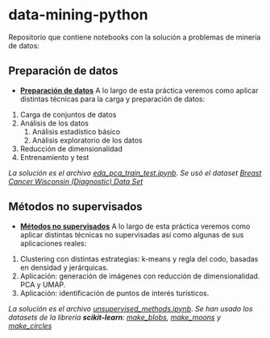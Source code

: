 # data-mining-python

Repositorio que contiene notebooks con la solución a problemas de minería de datos: 

## Preparación de datos

- **[Preparación de datos](https://github.com/gpbonillas/data-mining-python/blob/main/eda_pca_train_test.ipynb)**
A lo largo de esta práctica veremos como aplicar distintas técnicas para la carga y preparación de datos:

1. Carga de conjuntos de datos
2. Análisis de los datos
   1. Análisis estadístico básico
   2. Análisis exploratorio de los datos
3. Reducción de dimensionalidad
4. Entrenamiento y test

*La solución es el archivo [eda_pca_train_test.ipynb](https://github.com/gpbonillas/data-mining-python/blob/main/eda_pca_train_test.ipynb)*. *Se usó el dataset [Breast Cancer Wisconsin (Diagnostic) Data Set](https://archive.ics.uci.edu/ml/datasets/Breast+Cancer+Wisconsin+(Diagnostic))*

## Métodos no supervisados

- **[Métodos no supervisados](https://github.com/gpbonillas/data-mining-python/blob/main/unsupervised_methods.ipynb)** 
A lo largo de esta práctica veremos como aplicar distintas técnicas no supervisadas así como algunas de sus aplicaciones reales:

1. Clustering con distintas estrategias: k-means y regla del codo, basadas en densidad y jerárquicas.
2. Aplicación: generación de imágenes con reducción de dimensionalidad. PCA y UMAP.
3. Aplicación: identificación de puntos de interés turísticos.

*La solución es el archivo [unsupervised_methods.ipynb](https://github.com/gpbonillas/data-mining-python/blob/main/unsupervised_methods.ipynb)*. *Se han usado los datasets de la librería **scikit-learn**: [make_blobs](https://scikit-learn.org/stable/modules/generated/sklearn.datasets.make_blobs.html#sklearn.datasets.make_blobs), [make_moons](https://scikit-learn.org/stable/modules/generated/sklearn.datasets.make_moons.html#sklearn.datasets.make_moons) y [make_circles](https://scikit-learn.org/stable/modules/generated/sklearn.datasets.make_circles.html#sklearn.datasets.make_circles)*
